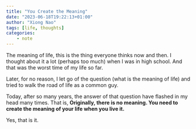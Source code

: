```yaml
---
title: "You Create the Meaning"
date: "2023-06-18T19:22:13+01:00"
author: "Xiong Nao"
tags: [life, thoughts]
categories:
    - note
---
```

The meaning of life, this is the thing everyone thinks now and then. I thought about it a lot (perhaps too much) when I was in high school. And that was the worst time of my life so far.

Later, for no reason, I let go of the question (what is the meaning of life) and tried to walk the road of life as a common guy.

Today, after so many years, the answer of that question have flashed in my head many times. That is, **Originally, there is no meaning. You need to create the meaning of your life when you live it.**

Yes, that is it.